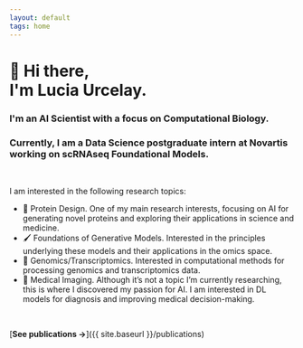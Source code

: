 ```yaml
---
layout: default
tags: home
---
```


# 👋 Hi there, <br/> I'm Lucia Urcelay.

### I'm an AI Scientist with a focus on Computational Biology.

### Currently, I am a Data Science postgraduate intern at Novartis working on scRNAseq Foundational Models.

<br>

I am interested in the following research topics:

- 🔬 Protein Design. One of my main research interests, focusing on AI for generating novel proteins and exploring their applications in science and medicine.
- 🖌 Foundations of Generative Models.  Interested in the principles underlying these models and their applications in the omics space. 
- 🧬 Genomics/Transcriptomics. Interested in computational methods for processing genomics and transcriptomics data.
- 🩻 Medical Imaging. Although it’s not a topic I’m currently researching, this is where I discovered my passion for AI. I am interested in DL models for diagnosis and improving medical decision-making.

<br>

[**See publications →**]({{ site.baseurl }}/publications)
